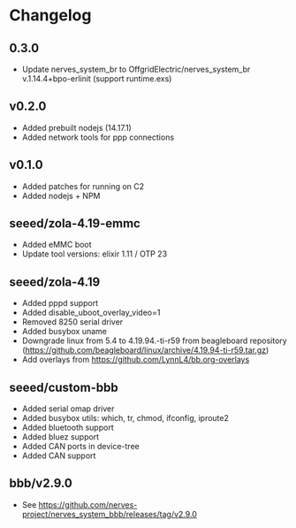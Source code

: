 # Changelog

## 0.3.0

- Update nerves_system_br to OffgridElectric/nerves_system_br
  v.1.14.4+bpo-erlinit (support runtime.exs)

## v0.2.0

- Added prebuilt nodejs (14.17.1)
- Added network tools for ppp connections

## v0.1.0

- Added patches for running on C2
- Added nodejs + NPM

## seeed/zola-4.19-emmc

- Added eMMC boot
- Update tool versions: elixir 1.11 / OTP 23

## seeed/zola-4.19

- Added pppd support
- Added disable_uboot_overlay_video=1
- Removed 8250 serial driver
- Added busybox uname
- Downgrade linux from 5.4 to 4.19.94.-ti-r59 from beagleboard repository
  (https://github.com/beagleboard/linux/archive/4.19.94-ti-r59.tar.gz)
- Add overlays from https://github.com/LynnL4/bb.org-overlays

## seeed/custom-bbb

- Added serial omap driver
- Added busybox utils: which, tr, chmod, ifconfig, iproute2
- Added bluetooth support
- Added bluez support
- Added CAN ports in device-tree
- Added CAN support

## bbb/v2.9.0
 
 - See https://github.com/nerves-project/nerves_system_bbb/releases/tag/v2.9.0


